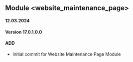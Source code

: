 ## Module <website_maintenance_page>
#### 12.03.2024
#### Version 17.0.1.0.0
#### ADD
- Initial commit for Website Maintenance Page Module
